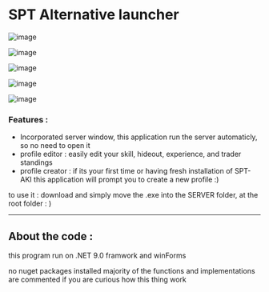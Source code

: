 # SPT Alternative launcher
![image](https://github.com/user-attachments/assets/578ce6a8-14af-42ff-b373-db110d41ce77)

![image](https://github.com/user-attachments/assets/ee269a2a-e85e-4fec-bc8d-d10e8dcc266d)

![image](https://github.com/user-attachments/assets/2082ecc4-d3e0-497d-832e-ab7e0bddf1ae)

![image](https://github.com/user-attachments/assets/70ea0f6d-b2ac-422b-b02f-18b36d3af40d)

![image](https://github.com/user-attachments/assets/b27cf33c-fae7-4966-93c5-370d2e0eaf8d)

### Features : 

- Incorporated server window, this application run the server automaticly, so no need to open it 
- profile editor : easily edit your skill, hideout, experience, and trader standings
- profile creator : if its your first time or having fresh installation of SPT-AKI this application will prompt you to create a new profile :) 

to use it : download and simply move the .exe into the SERVER folder, at the root folder : )

_ _ _ _ _ _
## About the code : 
this program run on .NET 9.0 framwork and winForms

no nuget packages installed
majority of the functions and implementations are commented if you are curious how this thing work
